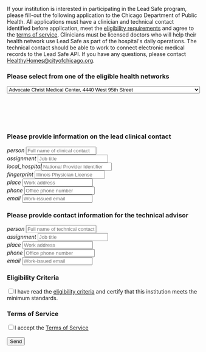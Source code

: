 <p>If your institution is interested in participating in the Lead Safe program, please fill-out the following application to the Chicago Department of Public Health. All applications must have a clinician and technical contact identified before application, meet the <a href="#">eligibility requirements</a> and agree to the <a href="#">terms of service</a>. Clinicians must be licensed doctors who will help their health network use Lead Safe as part of the hospital's daily operations. The technical contact should be able to work to connect electronic medical records to the Lead Safe API. If you have any questions, please contact <a href="mailto:HealthyHomes@cityofchicago.org">HealthyHomes@cityofchicago.org</a>.</p>

<form method="POST" action="http://formspree.io/developers@cityofchicago.org">
  <h3>Please select from one of the eligible health networks</h3>
  <select name="health-network" onchange="" onclick="return false;" class="selector">
    <option value="Advocate Christ Medical Center">Advocate Christ Medical Center, 4440 West 95th Street</option>
    <option value="Advocate Illinois Masonic Medical Center">Advocate Illinois Masonic Medical Center, 836 West Wellington</option>
    <option value="Advocate Trinity Hospital">Advocate Trinity Hospital, 2320 East 93rd Street</option>
    <option value="Ann &amp; Robert H. Lurie Children's Hospital of Chicago">Ann &amp; Robert H. Lurie Children's Hospital of Chicago, 225 E. Chicago Avenue</option>
    <option value="Holy Cross Hospital">Holy Cross Hospital, 2701 West 68th Street</option>
    <option value="Jackson Park Hosp. Foundation">Jackson Park Hosp. Foundation, 7531 Stony Island Avenue</option>
    <option value="John H. Stroger Hospital of Cook County">John H. Stroger Hospital of Cook County, 1901 West Harrison Street</option>
    <option value="LaRabida Children's Hospital">LaRabida Children's Hospital, 6501 S. Promontory Drive</option>
    <option value="Little Company of Mary Hospital and Health Care Centers">Little Company of Mary Hospital and Health Care Centers, 2800 West 95th Street</option>
    <option value="Loretto Hospital">Loretto Hospital, 645 South Central Avenue</option>
    <option value="Louis A. Weiss Memorial Hospital">Louis A. Weiss Memorial Hospital, 4646 North Marine Drive</option>
    <option value="Mercy Hospital &amp; Medical Center">Mercy Hospital &amp; Medical Center, 2525 South Michigan Avenue</option>
    <option value="Methodist Hospital of Chicago">Methodist Hospital of Chicago, 5025 North Paulina Street</option>
    <option value="Mount Sinai Hospital Medical Center">Mount Sinai Hospital Medical Center, 2750 W. 15th Street</option>
    <option value="Northwestern Memorial Hospital">Northwestern Memorial Hospital, 211 East Ontario</option>
    <option value="Norwegian American Hospital">Norwegian American Hospital, 1044 North Francisco Avenue</option>
    <option value="Presence Our Lady of the Resurrection Medical Center">Presence Our Lady of the Resurrection Medical Center, 5645 West Addison Street</option>
    <option value="Presence Resurrection Medical Center">Presence Resurrection Medical Center, 7435 West Talcott Avenue</option>
    <option value="Presence Saint Francis Hospital">Presence Saint Francis Hospital, 355 Ridge Avenue</option>
    <option value="Presence Saint Joseph Hospital Chicago">Presence Saint Joseph Hospital Chicago, 2900 North Lake Shore Drive</option>
    <option value="Presence Saint Mary Of Nazareth Hospital">Presence Saint Mary Of Nazareth Hospital, 2233 West Divison Street</option>
    <option value="Presence St. Elizabeth's Hospital">Presence St. Elizabeth's Hospital, 1431 North Claremont</option>
    <option value="Provident Hospital of Cook County">Provident Hospital of Cook County, 500 East 51st Street</option>
    <option value="Roseland Community Hospital">Roseland Community Hospital, 45 West 111th Street</option>
    <option value="Rush University Medical Center">Rush University Medical Center, 1653 West Congress Parkway</option>
    <option value="Shriners Hospitals for Children - Chicago">Shriners Hospitals for Children - Chicago, 2211 North Oak Park</option>
    <option value="South Shore Hospital, Corp.">South Shore Hospital, Corp., 8012 South Crandon Ave.</option>
    <option value="St. Anthony Hospital">St. Anthony Hospital, 2875 West 19th Street</option>
    <option value="St. Bernard Hospital">St. Bernard Hospital, 326 West 64th Street</option>
    <option value="Swedish Covenant Hospital">Swedish Covenant Hospital, 5145 North California Avenue</option>
    <option value="Thorek Memorial Hospital">Thorek Memorial Hospital, 850 West Irving Park Road</option>
    <option value="University of Chicago Medical Center">University of Chicago Medical Center, 5841 South Maryland</option>
    <option value="University of Illinois Medical Center at Chicago">University of Illinois Medical Center at Chicago, 740 West Taylor Avenue</option>
</select>

  <h3 style="padding-top: 80px">Please provide information on the lead clinical contact</h3>

  <div class="apply-form-subsection">
    <i class="material-icons md-36">person</i>  <input type="text" name="clinical-point-of-contact" placeholder="Full name of clinical contact" class="apply-placeholder"><br />
    <i class="material-icons md-36">assignment</i> <input type="text" name="clinical-title" placeholder="Job title" class="apply-placeholder"><br />
    <i class="material-icons md-36">local_hospital</i><input type="text" name="national-provider-identifer" placeholder="National Provider Identifier" maxlength="10" class="apply-placeholder"><br />
    <i class="material-icons md-36">fingerprint</i> <input type="text" name="illinois-physician-license" placeholder="Illinois Physician License" maxlength="9" class="apply-placeholder"><br />
    <i class="material-icons md-36">place</i> <input type="text" name="clinical-address" placeholder="Work address" class="apply-placeholder"><br />
    <i class="material-icons md-36">phone</i> <input type="tel" name="clinical-telephone" placeholder="Office phone number" class="apply-placeholder"><br />
    <i class="material-icons md-36">email</i> <input type="_replyto" name="clinical-email" placeholder="Work-issued email" class="apply-placeholder"><br />
  </div>

  <h3>Please provide contact information for the technical advisor</h3>

  <div class="apply-form-subsection">
    <i class="material-icons md-36">person</i> <input type="text" name="technical-point-of-contact" placeholder="Full name of technical contact" class="apply-placeholder" class="apply-placeholder"><br />
    <i class="material-icons md-36">assignment</i> <input type="text" name="technical-title" placeholder="Job title" class="apply-placeholder"><br />
    <i class="material-icons md-36">place</i> <input type="text" name="technical-address" placeholder="Work address" class="apply-placeholder"><br />
    <i class="material-icons md-36">phone</i> <input type="tel" name="technical-telephone" placeholder="Office phone number" class="apply-placeholder"><br />
    <i class="material-icons md-36">email</i> <input type="email" name="technical-email" placeholder="Work-issued email" class="apply-placeholder"><br />
  </div>

  <h3>Eligibility Criteria</h3>

  <input type="checkbox" name="eligibility-criteria" value="certifies-eligibility">I have read the <a href="#">eligibility criteria</a> and certify that this institution meets the minimum standards.
  <br />
  
  <h3>Terms of Service</h3>

  <input type="checkbox" name="accept-terms-of-service" value="accepts-terms-of-service">I accept the <a href="#">Terms of Service</a><br />
  <br />
  <button type="submit" class="btn">Send</button>
  <input type="hidden" name="_subject" value="Test submission: Lead Safe API Request" />

</form>